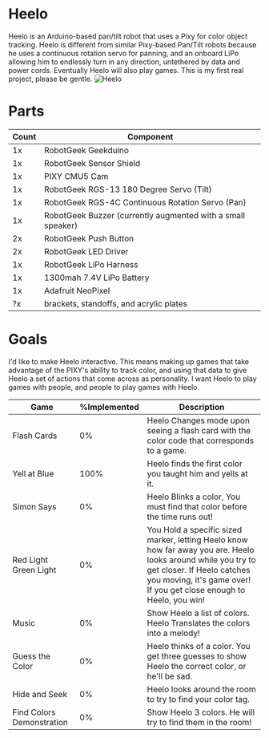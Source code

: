 # Heelo
Heelo is an Arduino-based pan/tilt robot that uses a Pixy for color object tracking. Heelo is different from similar Pixy-based Pan/Tilt robots because he uses a continuous rotation servo for panning, and an onboard LiPo allowing him to endlessly turn in any direction, untethered by data and power cords. Eventually Heelo will also play games. 
This is my first real project, please be gentle.
![Heelo](http://wade.datablue.net/images/projects/robotics/heelo/Heelo.jpg)

# Parts
| Count | Component                                                   | 
| ----- | ----------------------------------------------------------- | 
|    1x | RobotGeek Geekduino                                         | 
|    1x | RobotGeek Sensor Shield                                     |
|    1x | PIXY CMU5 Cam                                               |
|    1x | RobotGeek RGS-13 180 Degree Servo (Tilt)                    | 
|    1x | RobotGeek RGS-4C Continuous Rotation Servo (Pan)            | 
|    1x | RobotGeek Buzzer (currently augmented with a small speaker) |
|    2x | RobotGeek Push Button                                       |
|    2x | RobotGeek LED Driver                                        |
|    1x | RobotGeek LiPo Harness                                      |
|    1x | 1300mah 7.4V LiPo Battery                                   |
|    1x | Adafruit NeoPixel                                           |
|    ?x | brackets, standoffs, and acrylic plates                     |

# Goals
I'd like to make Heelo interactive. This means making up games that take advantage of the PIXY's ability to track color, and using that data to give Heelo a set of actions that come across as personality. I want Heelo to play games with people, and people to play games with Heelo.

| Game | %Implemented | Description |
| ----- | ---------- | ------------------------- |
| Flash Cards | 0% | Heelo Changes mode upon seeing a flash card with the color code that corresponds to a game. |
| Yell at Blue | 100% | Heelo finds the first color you taught him and yells at it. |
| Simon Says | 0% | Heelo Blinks a color, You must find that color before the time runs out! |
| Red Light Green Light | 0% | You Hold a specific sized marker, letting Heelo know how far away you are. Heelo looks around while you try to get closer. If Heelo catches you moving, it's game over! If you get close enough to Heelo, you win! |
| Music | 0% | Show Heelo a list of colors. Heelo Translates the colors into a melody! |
| Guess the Color | 0% | Heelo thinks of a color. You get three guesses to show Heelo the correct color, or he'll be sad. |
| Hide and Seek | 0% | Heelo looks around the room to try to find your color tag. |
| Find Colors Demonstration | 0% | Show Heelo 3 colors. He will try to find them in the room! |
